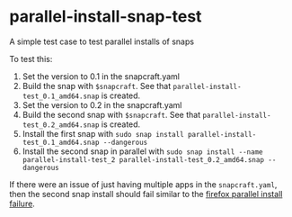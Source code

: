 # parallel-install-snap-test
A simple test case to test parallel installs of snaps

To test this:
1. Set the version to 0.1 in the snapcraft.yaml
2. Build the snap with `$snapcraft`. See that `parallel-install-test_0.1_amd64.snap` is created.
3. Set the version to 0.2 in the snapcraft.yaml
4. Build the second snap with `$snapcraft`. See that `parallel-install-test_0.2_amd64.snap` is created.
5. Install the first snap with `sudo snap install parallel-install-test_0.1_amd64.snap --dangerous`
6. Install the second snap in parallel with `sudo snap install --name parallel-install-test_2 parallel-install-test_0.2_amd64.snap --dangerous`

If there were an issue of just having multiple apps in the `snapcraft.yaml`, then the second snap install should fail similar to the [firefox parallel install failure](https://bugzilla.mozilla.org/show_bug.cgi?id=1825103).
